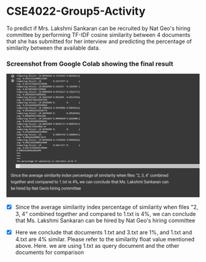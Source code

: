 # CSE4022-Group5-Activity
To predict if Mrs. Lakshmi Sankaran can be recruited by Nat Geo's hiring committee by performing TF-IDF cosine similarity between 4 documents that she has submitted for her interview and predicting the percentage of similarity between the available data. 


### Screenshot from Google Colab showing the final result
![Result](https://github.com/lopeselio/CSE4022-Group5-Activity/blob/master/natgeo.PNG)

- [x] Since the average similarity index percentage of similarity when files "2, 3, 4" combined together and compared to 1.txt is 4%, we can conclude that Ms. Lakshmi Sankaran can be hired by Nat Geo's hiring committee

- [x] Here we conclude that documents 1.txt and 3.txt are 1%, and 1.txt and 4.txt are 4% similar. Please refer to the similarity float value mentioned above. Here. we are using 1.txt as query document and the other documents for comparison
